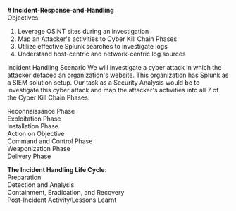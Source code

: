 **# Incident-Response-and-Handling**  
Objectives:  

1. Leverage OSINT sites during an investigation 
2. Map an Attacker's activities to Cyber Kill Chain Phases
3. Utilize effective Splunk searches to investigate logs
4. Understand host-centric and network-centric log sources

Incident Handling Scenario We will investigate a cyber attack in which the attacker defaced an organization's website. This organization has Splunk as a SIEM solution setup. Our task as a Security Analysis would be to investigate this cyber attack and map the attacker's activities into all 7 of the Cyber Kill Chain Phases:

Reconnaissance Phase  
Exploitation Phase  
Installation Phase  
Action on Objective  
Command and Control Phase  
Weaponization Phase  
Delivery Phase 


**The Incident Handling Life Cycle**:  
Preparation  
Detection and Analysis  
Containment, Eradication, and Recovery  
Post-Incident Activity/Lessons Learnt  
